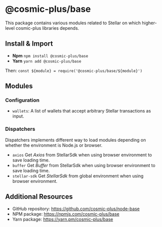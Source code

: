# @cosmic-plus/base

This package contains various modules related to Stellar on which higher-level
cosmic-plus libraries depends.

## Install & Import

* **Npm** `npm install @cosmic-plus/base`
* **Yarn** `yarn add @cosmic-plus/base`

Then: `const ${module} = require('@cosmic-plus/base/${module}')`

## Modules

### Configuration

* `wallets`: A list of wallets that accept arbitrary Stellar transactions as
  input.

### Dispatchers

Dispatchers implements different way to load modules depending on whether the
environment is Node.js or browser.

* `axios` Get *Axios* from StellarSdk when using browser environment to save
  loading time.
* `buffer` Get *Buffer* from StellarSdk when using browser environment to save
  loading time.
* `stellar-sdk` Get *StellarSdk* from global environment when using browser
  environment.

## Additional Resources

* GitHub repository: https://github.com/cosmic-plus/node-base
* NPM package: https://npmjs.com/cosmic-plus/base
* Yarn package: https://yarn.pm/cosmic-plus/base
